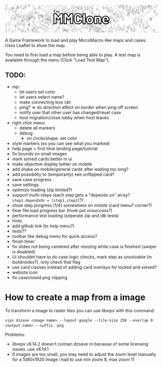 ![logo](logo.png)

A Game Framework to load and play MicroMacro-like maps and cases.
Uses Leaflet to show the map.

You need to first load a map before being able to play. A test map is available through the menu (Click "Load Test Map").

## TODO:
- mp:
    - let users set color
    - let users select name?
    - make connecting less cbt
    - ping? => do direction effect on border when ping off screen
    - notify user that other user has changed/reset case
    - host migration/close lobby when host leaves
- right click menu:
    - delete all markers
    - debug:
        - on circle/shape: set color
- style markers (so you can see what you marked)
- help page + first time landing page/tutorial
- fix bounds on small images
- mark solved cards better in ui
- make objective display better on mobile
- add shake on mobile/general cards after waiting too long?
- add possibility to (temporarily) see unflipped card?
- save case progress
- save settings
- optimize loading (zip limited?)
- support multi-steps (each step gets a "depends on" array? `step1.dependsOn = [step1,step2]`?)
- show step progress (1/4) somewhere on mobile (card menu? corner?)
- finer file load progress bar (hook put onsuccess?)
- performance test loading (seperate zip and idb tests)
- hints
- add github link (to help menu?)
- tests??
- toolbar like debug menu for quick access?
- finish timer
- fix slides not being centered after resizing while case is finished (swiper is disabled)
- Ui shouldnt have to do case logic checks, mark step as unsolvable (in buildnodes?), only check that flag
- use card classes instead of adding card overlays for locked and solved?
- website icon
- fix caseclosed.png clipping

# How to create a map from a image
To transform a image to raster tiles you can use libvips with this command:

`vips dzsave <image name> --layout google --tile-size 256 --overlap 0 <output name> --suffix .png`


Problems:
- libvips v8.14.2 doesn't contain dzsave rn because of some licensing issues. use v8.14.1
- if images are too small, you may need to adjust the zoom level manually. for a 1080x1920 image i had to use min zoom 8, max zoom 11
